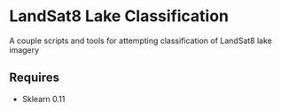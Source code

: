 # LandSat8 Lake Classification
A couple scripts and tools for attempting classification of LandSat8 lake imagery

## Requires
* Sklearn 0.11
